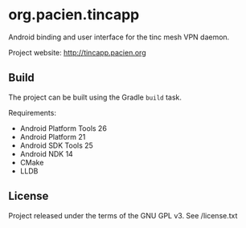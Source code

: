 org.pacien.tincapp
==================

Android binding and user interface for the tinc mesh VPN daemon.

Project website: http://tincapp.pacien.org


Build
-----

The project can be built using the Gradle `build` task.

Requirements:

- Android Platform Tools 26
- Android Platform 21
- Android SDK Tools 25
- Android NDK 14
- CMake
- LLDB


License
-------

Project released under the terms of the GNU GPL v3.
See /license.txt
